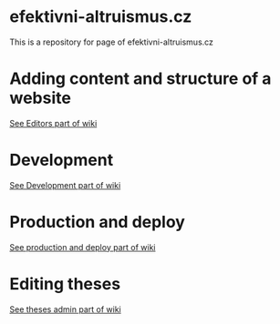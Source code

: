 # efektivni-altruismus.cz

This is a repository for page of efektivni-altruismus.cz

# Adding content and structure of a website
[See Editors part of wiki](https://github.com/ea-czech-republic/efektivnialtruismus.cz/wiki/Editors-(Blog))

# Development
[See Development part of wiki](https://github.com/ea-czech-republic/efektivnialtruismus.cz/wiki/Development)

# Production and deploy
[See production and deploy part of wiki](https://github.com/ea-czech-republic/efektivnialtruismus.cz/wiki/Deployment-and-production)

# Editing theses
[See theses admin part of wiki](https://github.com/ea-czech-republic/efektivnialtruismus.cz/wiki/Theses-admin)
